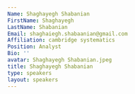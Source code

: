 ```yaml
---
Name: Shaghayegh Shabanian
FirstName: Shaghayegh
LastName: Shabanian
Email: shaghaiegh.shabaanian@gmail.com
Affiliation: cambridge systematics
Position: Analyst
Bio: ''
avatar: Shaghayegh Shabanian.jpeg
title: Shaghayegh Shabanian
type: speakers
layout: speakers
---
```

